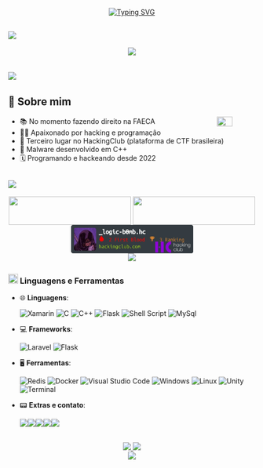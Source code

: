 <p align="center">
<a href="https://git.io/typing-svg"><img src="https://readme-typing-svg.demolab.com?font=Fira+Code&pause=1000&color=5BABFC&width=435&lines=Ol%C3%A1%2C+meu+nome+%C3%A9+Pedro+Correa;mas+pode+me+chamar+de+l0gic_b0mb" alt="Typing SVG" /></a>
</p>

</br>
<img src="https://user-images.githubusercontent.com/73097560/115834477-dbab4500-a447-11eb-908a-139a6edaec5c.gif">
<p align="center">
<img src="https://spotify-github-profile.vercel.app/api/view?uid=22ausi42vvjzr367zioj4444i&cover_image=true&theme=novatorem&show_offline=false&background_color=121212&interchange=false&bar_color_cover=true">
</p>
</br>
<img src="https://user-images.githubusercontent.com/73097560/115834477-dbab4500-a447-11eb-908a-139a6edaec5c.gif">

## 🤖 Sobre mim 

<p align="center">
<img align="right" src="https://www.icegif.com/wp-content/uploads/2022/01/icegif-165.gif" width="25%" height="25%" >
</p>

- :books: No momento fazendo direito na FAECA
- :technologist: Apaixonado por hacking e programação
- :3rd_place_medal: Terceiro lugar no HackingClub (plataforma de CTF brasileira)
- :space_invader: Malware desenvolvido em C++
- :spiral_calendar: Programando e hackeando desde 2022
	

</br>
<img src="https://user-images.githubusercontent.com/73097560/115834477-dbab4500-a447-11eb-908a-139a6edaec5c.gif">
<p align="center">
	<img align="center" src="https://tryhackme-badges.s3.amazonaws.com/Baku03.png" width="249" height="58">
	<img align="center" src="http://www.hackthebox.eu/badge/image/949857" width="249" height="58">
	<img align="center" src="HackingClub.png" width="249" height="58">
	</br>
	<img src="https://user-images.githubusercontent.com/73097560/115834477-dbab4500-a447-11eb-908a-139a6edaec5c.gif">
</p>

### <img src="https://github.githubassets.com/images/icons/emoji/suspect.png" width="20" height="20"> Linguagens e Ferramentas


<p align="center">
	
- :globe_with_meridians: **Linguagens**:
    
    ![Xamarin](https://img.shields.io/badge/Xamarin-3498DB?style=for-the-badge&logo=xamarin&logoColor=white)
    ![C](https://img.shields.io/badge/C%20-%232370ED.svg?style=for-the-badge&logo=c&logoColor=white)
    ![C++](https://img.shields.io/badge/C%2B%2B-00599C?style=for-the-badge&logo=c%2B%2B&logoColor=white) 
    ![Flask](https://img.shields.io/badge/Flask-000000?style=for-the-badge&logo=flask&logoColor=white)
    ![Shell Script](https://img.shields.io/badge/shell_script-%23121011.svg?style=for-the-badge&logo=gnu-bash&logoColor=white)
    ![MySql](https://img.shields.io/badge/MySQL-00000F?style=for-the-badge&logo=mysql&logoColor=white)
	
- :computer: **Frameworks**:
	
    ![Laravel](https://img.shields.io/badge/Laravel-FF2D20?style=for-the-badge&logo=laravel&logoColor=white)
    ![Flask](https://img.shields.io/badge/Flask-000000?style=for-the-badge&logo=flask&logoColor=white)	

- :desktop_computer: **Ferramentas**:
	
    ![Redis](https://img.shields.io/badge/Redis-D9281A?style=for-the-badge&logo=redis&logoColor=white)
    ![Docker](https://img.shields.io/badge/Docker-2496ED?style=for-the-badge&logo=docker&logoColor=white)
    ![Visual Studio Code](https://img.shields.io/badge/Visual%20Studio%20Code-0078d7.svg?style=for-the-badge&logo=visual-studio-code&logoColor=white)
    ![Windows](https://img.shields.io/badge/Windows-017AD7?style=for-the-badge&logo=windows&logoColor=white)
    ![Linux](https://img.shields.io/badge/Linux-FCC624?style=for-the-badge&logo=linux&logoColor=black)
    ![Unity](https://img.shields.io/badge/Unity-100000?style=for-the-badge&logo=unity&logoColor=white)
    ![Terminal](https://img.shields.io/badge/Terminal-%23054020?style=for-the-badge&logo=gnu-bash&logoColor=white)
     

- :pager: **Extras e contato**:
	

  <a href="#" alt="Twitter">
    <img align='left' src="https://img.shields.io/badge/Twitter-1DA1F2?style=for-the-badge&logo=twitter&logoColor=white"/>
  </a>

  <a href="https://www.linkedin.com/in/pedro-correa-a89095275/" alt="Linkedin">
    <img align='left' src="https://img.shields.io/badge/LinkedIn-0077B5?style=for-the-badge&logo=linkedin&logoColor=white"/>
  </a>

  <a href="https://www.facebook.com/profile.php?id=100005350508195" alt="Facebook">
    <img align='left' src="https://img.shields.io/badge/Facebook-1877F2?style=for-the-badge&logo=facebook&logoColor=white"/>
  </a>

  <a href="https://www.instagram.com/pedro_0x80/" alt="Instagram">
    <img align='left' src="https://img.shields.io/badge/Instagram-E4405F?style=for-the-badge&logo=instagram&logoColor=white"/>
  </a>

<a href="https://medium.com/@l0gic" alt="Medium">
    <img align='left' src="https://img.shields.io/badge/Medium-12100E?style=for-the-badge&logo=medium&logoColor=white"/>
 </a>
	
<br><br>

<p align="center">
  <a href="#" alt="Estatisticas">
    <img src="https://github-readme-stats.vercel.app/api?username=baku01&theme=dark" style="height: 150px;">
    <img src="https://github-readme-stats.vercel.app/api/top-langs/?username=baku01&hide=html&layout=compact&theme=dark" style="height: 150px;">
  </a>
			
</br>
<img src="https://user-images.githubusercontent.com/73097560/115834477-dbab4500-a447-11eb-908a-139a6edaec5c.gif">
